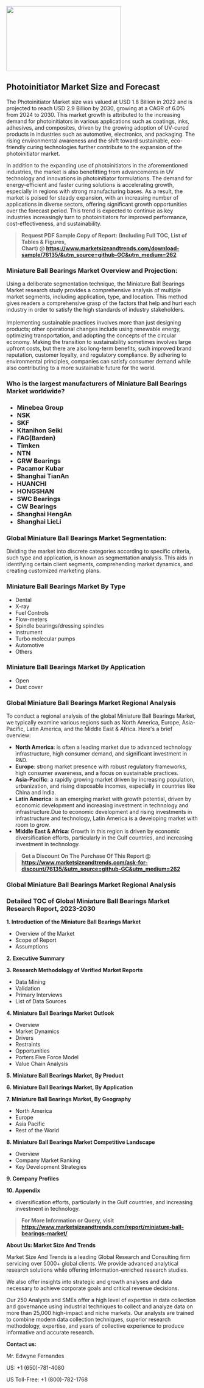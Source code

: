 <p><img class="alignnone size-medium wp-image-20088" src="https://ffe5etoiles.com/wp-content/uploads/2024/12/MST1-300x171.png" alt="" width="300" height="171" /></p><h2>Photoinitiator Market Size and Forecast</h2><p>The Photoinitiator Market size was valued at USD 1.8 Billion in 2022 and is projected to reach USD 2.9 Billion by 2030, growing at a CAGR of 6.0% from 2024 to 2030. This market growth is attributed to the increasing demand for photoinitiators in various applications such as coatings, inks, adhesives, and composites, driven by the growing adoption of UV-cured products in industries such as automotive, electronics, and packaging. The rising environmental awareness and the shift toward sustainable, eco-friendly curing technologies further contribute to the expansion of the photoinitiator market.</p><p>In addition to the expanding use of photoinitiators in the aforementioned industries, the market is also benefitting from advancements in UV technology and innovations in photoinitiator formulations. The demand for energy-efficient and faster curing solutions is accelerating growth, especially in regions with strong manufacturing bases. As a result, the market is poised for steady expansion, with an increasing number of applications in diverse sectors, offering significant growth opportunities over the forecast period. This trend is expected to continue as key industries increasingly turn to photoinitiators for improved performance, cost-effectiveness, and sustainability.</p></p><blockquote id="" class=""><strong>Request PDF Sample Copy of Report: (Including Full TOC, List of Tables &amp; Figures, Chart)&nbsp;@&nbsp;<strong><a href="https://www.marketsizeandtrends.com/download-sample/76135/&utm_source=github-GC&utm_medium=262" target="_blank">https://www.marketsizeandtrends.com/download-sample/76135/&utm_source=github-GC&utm_medium=262</a></strong></strong></blockquote><h3 id="" class="">Miniature Ball Bearings Market&nbsp;Overview and Projection:</h3><p id="" class="">Using a deliberate segmentation technique, the Miniature Ball Bearings Market research study provides a comprehensive analysis of multiple market segments, including application, type, and location. This method gives readers a comprehensive grasp of the factors that help and hurt each industry in order to satisfy the high standards of industry stakeholders. <br /> <br />Implementing sustainable practices involves more than just designing products; other operational changes include using renewable energy, optimizing transportation, and adopting the concepts of the circular economy. Making the transition to sustainability sometimes involves large upfront costs, but there are also long-term benefits, such improved brand reputation, customer loyalty, and regulatory compliance. By adhering to environmental principles, companies can satisfy consumer demand while also contributing to a more sustainable future for the world.</p><h3 id="" class="">Who is the largest manufacturers of&nbsp;Miniature Ball Bearings Market worldwide?</h3><h3 class=""><p><ul><li>Minebea Group </li><li> NSK </li><li> SKF </li><li> Kitanihon Seiki </li><li> FAG(Barden) </li><li> Timken </li><li> NTN </li><li> GRW Bearings </li><li> Pacamor Kubar </li><li> Shanghai TianAn </li><li> HUANCHI </li><li> HONGSHAN </li><li> SWC Bearings </li><li> CW Bearings </li><li> Shanghai HengAn </li><li> Shanghai LieLi</li></ul></p></h3><h3 id="" class="">Global&nbsp;Miniature Ball Bearings Market Segmentation:</h3><p id="" class="">Dividing the market into discrete categories according to specific criteria, such type and application, is known as segmentation analysis. This aids in identifying certain client segments, comprehending market dynamics, and creating customized marketing plans.</p><h3 id="" class="">Miniature Ball Bearings Market&nbsp;By Type</h3><p><p><ul><li>Dental </li><li> X-ray </li><li> Fuel Controls </li><li> Flow-meters </li><li> Spindle bearings/dressing spindles </li><li> Instrument </li><li> Turbo molecular pumps </li><li> Automotive </li><li> Others</p></li></ul></p></p><h3 id="" class="">Miniature Ball Bearings Market&nbsp;By Application</h3><p class=""><p><ul><li>Open </li><li> Dust cover</li></ul></p></p><h3 id="" class="">Global Miniature Ball Bearings Market Regional Analysis</h3><p id="" class="">To conduct a regional analysis of the global Miniature Ball Bearings Market, we typically examine various regions such as North America, Europe, Asia-Pacific, Latin America, and the Middle East &amp; Africa. Here's a brief overview:</p><ul><li><strong>North America</strong>: is often a leading market due to advanced technology infrastructure, high consumer demand, and significant investment in R&amp;D.</li><li><strong>Europe</strong>: strong market presence with robust regulatory frameworks, high consumer awareness, and a focus on sustainable practices.</li><li><strong>Asia-Pacific</strong>: a rapidly growing market driven by increasing population, urbanization, and rising disposable incomes, especially in countries like China and India.</li><li><strong>Latin America</strong>: is an emerging market with growth potential, driven by economic development and increasing investment in technology and infrastructure.Due to economic development and rising investments in infrastructure and technology, Latin America is a developing market with room to grow.</li><li><strong>Middle East &amp; Africa</strong>: Growth in this region is driven by economic diversification efforts, particularly in the Gulf countries, and increasing investment in technology.</li></ul><blockquote id="" class=""><strong>Get a Discount On The Purchase Of This Report @ <strong><a href="https://www.marketsizeandtrends.com/ask-for-discount/76135/&utm_source=github-GC&utm_medium=262" target="_blank">https://www.marketsizeandtrends.com/ask-for-discount/76135/&utm_source=github-GC&utm_medium=262</a></strong></strong></blockquote><h3 id="" class="">Global Miniature Ball Bearings Market Regional Analysis</h3><h3 id="" class="">Detailed TOC of Global Miniature Ball Bearings Market Research Report, 2023-2030</h3><p id="" class=""><strong>1. Introduction of the Miniature Ball Bearings Market</strong></p><ul><li>Overview of the Market</li><li>Scope of Report</li><li>Assumptions</li></ul><p id="" class=""><strong>2. Executive Summary</strong></p><p id="" class=""><strong>3. Research Methodology of Verified Market Reports</strong></p><ul><li>Data Mining</li><li>Validation</li><li>Primary Interviews</li><li>List of Data Sources</li></ul><p id="" class=""><strong>4. Miniature Ball Bearings Market Outlook</strong></p><ul><li>Overview</li><li>Market Dynamics</li><li>Drivers</li><li>Restraints</li><li>Opportunities</li><li>Porters Five Force Model</li><li>Value Chain Analysis</li></ul><p id="" class=""><strong>5. Miniature Ball Bearings Market, By Product</strong></p><p id="" class=""><strong>6. Miniature Ball Bearings Market, By Application</strong></p><p id="" class=""><strong>7. Miniature Ball Bearings Market, By Geography</strong></p><ul><li>North America</li><li>Europe</li><li>Asia Pacific</li><li>Rest of the World</li></ul><p id="" class=""><strong>8. Miniature Ball Bearings Market Competitive Landscape</strong></p><ul><li>Overview</li><li>Company Market Ranking</li><li>Key Development Strategies</li></ul><p id="" class=""><strong>9. Company Profiles</strong></p><p id="" class=""><strong>10. Appendix</strong></p><ul><li>diversification efforts, particularly in the Gulf countries, and increasing investment in technology.</li></ul><blockquote id="" class=""><strong>For More Information or Query, visit <strong><strong><a href="https://www.marketsizeandtrends.com/report/miniature-ball-bearings-market/" target="_blank">https://www.marketsizeandtrends.com/report/miniature-ball-bearings-market/</a></strong></strong></strong></blockquote><p id="" class=""><strong>About Us: Market Size And Trends</strong></p><p id="" class="">Market Size And Trends is a leading Global Research and Consulting firm servicing over 5000+ global clients. We provide advanced analytical research solutions while offering information-enriched research studies.</p><p id="" class="">We also offer insights into strategic and growth analyses and data necessary to achieve corporate goals and critical revenue decisions.</p><p id="" class="">Our 250 Analysts and SMEs offer a high level of expertise in data collection and governance using industrial techniques to collect and analyze data on more than 25,000 high-impact and niche markets. Our analysts are trained to combine modern data collection techniques, superior research methodology, expertise, and years of collective experience to produce informative and accurate research.</p><p id="" class=""><strong>Contact us:</strong></p><p id="" class="">Mr. Edwyne Fernandes</p><p id="" class="">US: +1 (650)-781-4080</p><p id="" class="">US Toll-Free: +1 (800)-782-1768</p>
